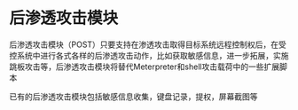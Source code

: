 # 后渗透攻击模块

后渗透攻击模块（POST）只要支持在渗透攻击取得目标系统远程控制权后，在受控系统中进行各式各样的后渗透攻击动作，比如获取敏感信息，进一步拓展，实施跳板攻击等，后渗透攻击模块将替代Meterpreter和shell攻击载荷中的一些扩展脚本

已有的后渗透攻击模块包括敏感信息收集，键盘记录，提权，屏幕截图等